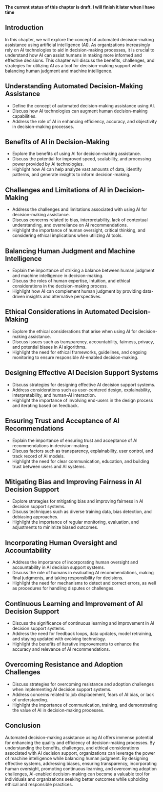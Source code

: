 **The current status of this chapter is draft. I will finish it later when I have time**

Introduction
------------

In this chapter, we will explore the concept of automated decision-making assistance using artificial intelligence (AI). As organizations increasingly rely on AI technologies to aid in decision-making processes, it is crucial to understand how AI can assist humans in making more informed and effective decisions. This chapter will discuss the benefits, challenges, and strategies for utilizing AI as a tool for decision-making support while balancing human judgment and machine intelligence.

Understanding Automated Decision-Making Assistance
--------------------------------------------------

* Define the concept of automated decision-making assistance using AI.
* Discuss how AI technologies can augment human decision-making capabilities.
* Address the role of AI in enhancing efficiency, accuracy, and objectivity in decision-making processes.

Benefits of AI in Decision-Making
---------------------------------

* Explore the benefits of using AI for decision-making assistance.
* Discuss the potential for improved speed, scalability, and processing power provided by AI technologies.
* Highlight how AI can help analyze vast amounts of data, identify patterns, and generate insights to inform decision-making.

Challenges and Limitations of AI in Decision-Making
---------------------------------------------------

* Address the challenges and limitations associated with using AI for decision-making assistance.
* Discuss concerns related to bias, interpretability, lack of contextual understanding, and overreliance on AI recommendations.
* Highlight the importance of human oversight, critical thinking, and considering ethical implications when utilizing AI tools.

Balancing Human Judgment and Machine Intelligence
-------------------------------------------------

* Explain the importance of striking a balance between human judgment and machine intelligence in decision-making.
* Discuss the roles of human expertise, intuition, and ethical considerations in the decision-making process.
* Highlight how AI can complement human judgment by providing data-driven insights and alternative perspectives.

Ethical Considerations in Automated Decision-Making
---------------------------------------------------

* Explore the ethical considerations that arise when using AI for decision-making assistance.
* Discuss issues such as transparency, accountability, fairness, privacy, and potential biases in AI algorithms.
* Highlight the need for ethical frameworks, guidelines, and ongoing monitoring to ensure responsible AI-enabled decision-making.

Designing Effective AI Decision Support Systems
-----------------------------------------------

* Discuss strategies for designing effective AI decision support systems.
* Address considerations such as user-centered design, explainability, interpretability, and human-AI interaction.
* Highlight the importance of involving end-users in the design process and iterating based on feedback.

Ensuring Trust and Acceptance of AI Recommendations
---------------------------------------------------

* Explain the importance of ensuring trust and acceptance of AI recommendations in decision-making.
* Discuss factors such as transparency, explainability, user control, and track record of AI models.
* Highlight the need for clear communication, education, and building trust between users and AI systems.

Mitigating Bias and Improving Fairness in AI Decision Support
-------------------------------------------------------------

* Explore strategies for mitigating bias and improving fairness in AI decision support systems.
* Discuss techniques such as diverse training data, bias detection, and debiasing approaches.
* Highlight the importance of regular monitoring, evaluation, and adjustments to minimize biased outcomes.

Incorporating Human Oversight and Accountability
------------------------------------------------

* Address the importance of incorporating human oversight and accountability in AI decision support systems.
* Discuss the role of humans in evaluating AI recommendations, making final judgments, and taking responsibility for decisions.
* Highlight the need for mechanisms to detect and correct errors, as well as procedures for handling disputes or challenges.

Continuous Learning and Improvement of AI Decision Support
----------------------------------------------------------

* Discuss the significance of continuous learning and improvement in AI decision support systems.
* Address the need for feedback loops, data updates, model retraining, and staying updated with evolving technology.
* Highlight the benefits of iterative improvements to enhance the accuracy and relevance of AI recommendations.

Overcoming Resistance and Adoption Challenges
---------------------------------------------

* Discuss strategies for overcoming resistance and adoption challenges when implementing AI decision support systems.
* Address concerns related to job displacement, fears of AI bias, or lack of understanding.
* Highlight the importance of communication, training, and demonstrating the value of AI in decision-making processes.

Conclusion
----------

Automated decision-making assistance using AI offers immense potential for enhancing the quality and efficiency of decision-making processes. By understanding the benefits, challenges, and ethical considerations associated with AI decision support, organizations can leverage the power of machine intelligence while balancing human judgment. By designing effective systems, addressing biases, ensuring transparency, incorporating human oversight, promoting continuous learning, and overcoming adoption challenges, AI-enabled decision-making can become a valuable tool for individuals and organizations seeking better outcomes while upholding ethical and responsible practices.
